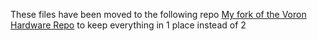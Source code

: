 
These files have been moved to the following repo [My fork of the Voron Hardware Repo](https://github.com/hartk1213/Voron-Hardware/tree/hartk1213/Voron-Hardware/Afterburner_Toolhead_PCB) to keep everything in 1 place instead of 2
